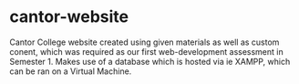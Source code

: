 # cantor-website
Cantor College website created using given materials as well as custom conent, which was required as our first web-development assessment in Semester 1.
Makes use of a database which is hosted via ie XAMPP, which can be ran on a Virtual Machine.